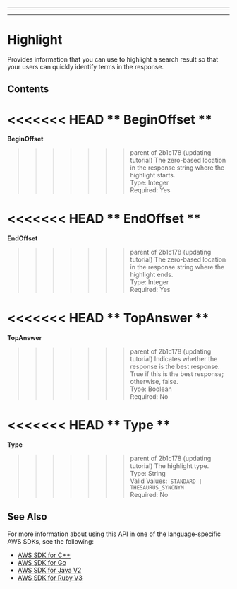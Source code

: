 --------

--------

# Highlight<a name="API_Highlight"></a>

Provides information that you can use to highlight a search result so that your users can quickly identify terms in the response\.

## Contents<a name="API_Highlight_Contents"></a>

<<<<<<< HEAD
 ** BeginOffset **   <a name="Kendra-Type-Highlight-BeginOffset"></a>
=======
 **BeginOffset**   <a name="Kendra-Type-Highlight-BeginOffset"></a>
>>>>>>> parent of 2b1c178 (updating tutorial)
The zero\-based location in the response string where the highlight starts\.  
Type: Integer  
Required: Yes

<<<<<<< HEAD
 ** EndOffset **   <a name="Kendra-Type-Highlight-EndOffset"></a>
=======
 **EndOffset**   <a name="Kendra-Type-Highlight-EndOffset"></a>
>>>>>>> parent of 2b1c178 (updating tutorial)
The zero\-based location in the response string where the highlight ends\.  
Type: Integer  
Required: Yes

<<<<<<< HEAD
 ** TopAnswer **   <a name="Kendra-Type-Highlight-TopAnswer"></a>
=======
 **TopAnswer**   <a name="Kendra-Type-Highlight-TopAnswer"></a>
>>>>>>> parent of 2b1c178 (updating tutorial)
Indicates whether the response is the best response\. True if this is the best response; otherwise, false\.  
Type: Boolean  
Required: No

<<<<<<< HEAD
 ** Type **   <a name="Kendra-Type-Highlight-Type"></a>
=======
 **Type**   <a name="Kendra-Type-Highlight-Type"></a>
>>>>>>> parent of 2b1c178 (updating tutorial)
The highlight type\.   
Type: String  
Valid Values:` STANDARD | THESAURUS_SYNONYM`   
Required: No

## See Also<a name="API_Highlight_SeeAlso"></a>

For more information about using this API in one of the language\-specific AWS SDKs, see the following:
+  [ AWS SDK for C\+\+](https://docs.aws.amazon.com/goto/SdkForCpp/kendra-2019-02-03/Highlight) 
+  [ AWS SDK for Go](https://docs.aws.amazon.com/goto/SdkForGoV1/kendra-2019-02-03/Highlight) 
+  [ AWS SDK for Java V2](https://docs.aws.amazon.com/goto/SdkForJavaV2/kendra-2019-02-03/Highlight) 
+  [ AWS SDK for Ruby V3](https://docs.aws.amazon.com/goto/SdkForRubyV3/kendra-2019-02-03/Highlight) 